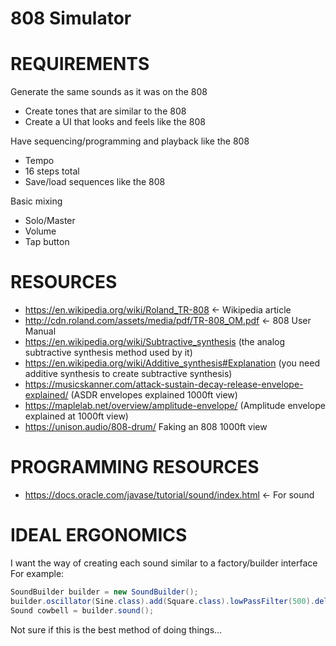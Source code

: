 # 808 Simulator

REQUIREMENTS
=====
Generate the same sounds as it was on the 808
 - Create tones that are similar to the 808
 - Create a UI that looks and feels like the 808

Have sequencing/programming and playback like the 808
 - Tempo
 - 16 steps total
 - Save/load sequences like the 808

Basic mixing
 - Solo/Master
 - Volume
 - Tap button

RESOURCES
=====
- https://en.wikipedia.org/wiki/Roland_TR-808 <- Wikipedia article
- http://cdn.roland.com/assets/media/pdf/TR-808_OM.pdf <- 808 User Manual
- https://en.wikipedia.org/wiki/Subtractive_synthesis (the analog subtractive synthesis method used by it)
- https://en.wikipedia.org/wiki/Additive_synthesis#Explanation (you need additive synthesis to create subtractive synthesis)
- https://musicskanner.com/attack-sustain-decay-release-envelope-explained/ (ASDR envelopes explained 1000ft view)
- https://maplelab.net/overview/amplitude-envelope/ (Amplitude envelope explained at 1000ft view)
- https://unison.audio/808-drum/ Faking an 808 1000ft view


PROGRAMMING RESOURCES
====
- https://docs.oracle.com/javase/tutorial/sound/index.html <- For sound


IDEAL ERGONOMICS
====
I want the way of creating each sound similar to a factory/builder interface
For example:
```java
SoundBuilder builder = new SoundBuilder();
builder.oscillator(Sine.class).add(Square.class).lowPassFilter(500).delay(10);
Sound cowbell = builder.sound();
```
Not sure if this is the best method of doing things...
